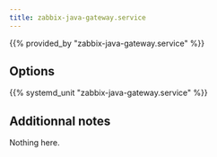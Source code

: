 ```yaml
---
title: zabbix-java-gateway.service
---
```


{{% provided_by "zabbix-java-gateway.service" %}}

## Options

{{% systemd_unit "zabbix-java-gateway.service" %}}

## Additionnal notes

Nothing here.